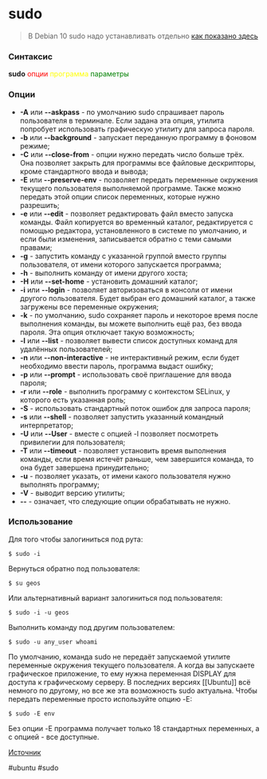 # sudo

>В Debian 10 sudo надо устанавливать отдельно [как показано здесь](https://losst.ru/ustanovka-sudo-v-debian-10)

### Синтаксис

**sudo** <span style="color:red">опции</span> <span style="color:yellow">программа</span> <span style="color:green">параметры</span>

### Опции
-   **-A** или **--askpass** - по умолчанию sudo спрашивает пароль пользователя в терминале. Если задана эта опция, утилита попробует использовать графическую утилиту для запроса пароля.
-   **-b** или **--background** - запускает переданную программу в фоновом режиме;
-   **-C** или **--close-from** - опции нужно передать число больше трёх. Она позволяет закрыть для программы все файловые дескрипторы, кроме стандартного ввода и вывода;
-   **-E** или **--preserve-env** - позволяет передать переменные окружения текущего пользователя выполняемой программе. Также можно передать этой опции список переменных, которые нужно разрешить;
-   **-e** или **--edit** - позволяет редактировать файл вместо запуска команды. Файл копируется во временный каталог, редактируется с помощью редактора, установленного в системе по умолчанию, и если были изменения, записывается обратно с теми самыми правами;
-   **-g** - запустить команду с указанной группой вместо группы пользователя, от имени которого запускается программа;
-   **-h** - выполнить команду от имени другого хоста;
-   **-H** или **--set-home** - установить домашний каталог;
-   **-i** или **--login** - позволяет авторизоваться в консоли от имени другого пользователя. Будет выбран его домашний каталог, а также загружены все переменные окружения;
-   **-k** - по умолчанию, sudo сохраняет пароль и некоторое время после выполнения команды, вы можете выполнить ещё раз, без ввода пароля. Эта опция отключает такую возможность;
-   **-l** или **--list** - позволяет вывести список доступных команд для удалённых пользователей;
-   **-n** или **--non-interactive** - не интерактивный режим, если будет необходимо ввести пароль, программа выдаст ошибку;
-   **-p** или **--prompt** - использовать своё приглашение для ввода пароля;
-   **-r** или **--role** - выполнить программу с контекстом SELinux, у которого есть указанная роль;
-   **-S** - использовать стандартный поток ошибок для запроса пароля;
-   **-s** или **--shell** - позволяет запустить указанный командный интерпретатор;
-   **-U** или **--User** - вместе с опцией -l позволяет посмотреть привилегии для пользователя;
-   **-T** или **--timeout** - позволяет установить время выполнения команды, если время истечёт раньше, чем завершится команда, то она будет завершена принудительно;
-   **-u** - позволяет указать, от имени какого пользователя нужно выполнять программу;
-   **-V** - выводит версию утилиты;
-   **--** - означает, что следующие опции обрабатывать не нужно.

### Использование

Для того чтобы залогиниться под рута:
```
$ sudo -i
```

Вернуться обратно под пользователя:
```
$ su geos
```

Или альтернативный вариант залогиниться под пользователя:
```
$ sudo -i -u geos
```

Выполнить команду под другим пользователем:
```
$ sudo -u any_user whoami
```

По умолчанию, команда sudo не передаёт запускаемой утилите переменные окружения текущего пользователя. А когда вы запускаете графическое приложение, то ему нужна переменная DISPLAY для доступа к графическому серверу. В последних версиях [[Ubuntu]] всё немного по другому, но все же эта возможность sudo актуальна. Чтобы передать переменные просто используйте опцию -E:
```
$ sudo -E env
```
Без опции -E программа получает только 18 стандартных переменных, а с опцией - все доступные.


[Источник](https://losst.ru/komanda-sudo-v-linux)


#ubuntu #sudo
